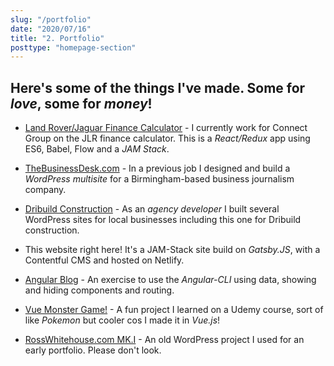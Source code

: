 ```yaml
---
slug: "/portfolio"
date: "2020/07/16"
title: "2. Portfolio"
posttype: "homepage-section"
---
```

## Here's some of the things I've made. Some for _love_, some for _money_!  

* [Land Rover/Jaguar Finance Calculator](https://financecalculator.landrover.com/lr/en/gb/models) - I currently work for Connect Group on the JLR finance calculator. This is a _React/Redux_ app using ES6, Babel, Flow and a _JAM Stack_.
* [TheBusinessDesk.com](http://www.thebusinessdesk.com/) - In a previous job I designed and build a _WordPress multisite_ for a Birmingham-based business journalism company.
* [Dribuild Construction](https://dribuild.com/) - As an _agency developer_ I built several WordPress sites for local businesses including this one for Dribuild construction.


* This website right here! It's a JAM-Stack site build on _Gatsby.JS_, with a Contentful CMS and hosted on Netlify.
* [Angular Blog](http://wonderdogdeveloper.com/dev/blog/) - An exercise to use the _Angular-CLI_ using data, showing and hiding components and routing.
* [Vue Monster Game!](https://codepen.io/rossdw/pen/Njrmob) - A fun project I learned on a Udemy course, sort of like _Pokemon_ but cooler cos I made it in _Vue.js_!
* [RossWhitehouse.com MK.I](http://www.wonderdogdeveloper.com/) - An old WordPress project I used for an early portfolio. Please don't look.